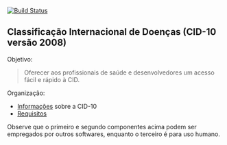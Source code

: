 [![Build Status](https://travis-ci.com/kyriosdata/cid10.svg?branch=master)](https://travis-ci.com/kyriosdata/cid10)

## Classificação Internacional de Doenças (CID-10 versão 2008)

Objetivo:

> Oferecer aos profissionais de saúde e desenvolvedores um acesso fácil e rápido à CID. 

Organização:

- [Informações](./documentacao/CID.md) sobre a CID-10
- [Requisitos](documentacao/requisitos.md)

Observe que o primeiro e segundo componentes acima podem ser empregados por outros softwares, enquanto o terceiro é para uso humano.

